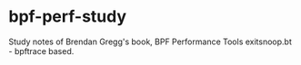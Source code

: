 # bpf-perf-study
Study notes of Brendan Gregg's book, BPF Performance Tools
exitsnoop.bt - bpftrace based. 
